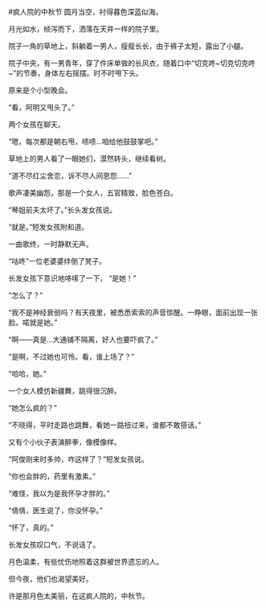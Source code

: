 #疯人院的中秋节
圆月当空，衬得暮色深蓝似海。

月光如水，倾泻而下，洒落在天井一样的院子里。

院子一角的草地上，斜躺着一男人，瘦瘦长长，由于裤子太短，露出了小腿。

院子中央，有一男青年，穿了件床单做的长风衣，随着口中“切克咚~切克切克咚~”的节奏，身体左右摇摆。时不时甩下头。

原来是个小型晚会。

“看，阿明又甩头了。”

两个女孩在聊天。

“嗯，每次都是朝右甩，啧啧…咱给他鼓鼓掌吧。”

草地上的男人看了一眼她们，漠然转头，继续看树。

“道不尽红尘舍恋，诉不尽人间恩怨……”

歌声凄美幽怨，那是一个女人，五官精致，脸色苍白。

“琴姐前夫太坏了。”长头发女孩说。

“就是。”短发女孩附和道。

一曲歌终，一时静默无声。

“咕咚”一位老婆婆绊倒了凳子。

长发女孩下意识地哆嗦了一下，
“是她！”

“怎么了？”

“我不是神经衰弱吗？有天夜里，被悉悉索索的声音惊醒。一睁眼，面前出现一张脸。喏就是她。”

“啊——真是…大通铺不隔离，好人也要吓疯了。”

“是啊，不过她也可怜。看，谁上场了？”

“哈哈，她。”

一个女人模仿新疆舞，跳得很沉醉。

“她怎么疯的？”

“不晓得，平时走路也跳舞，看她一路扭过来，谁都不敢搭话。”

又有个小伙子表演醉拳，像模像样。

“阿俊刚来时多帅，咋这样了？”短发女孩说。

“你也会胖的，药里有激素。”

“难怪，我以为是我怀孕才胖的。”

“倩倩，医生说了，你没怀孕。”

“怀了，真的。”

长发女孩叹口气，不说话了。

月色温柔，有些忧伤地照着这群被世界遗忘的人。

但今夜，他们也渴望美好。

许是那月色太美丽，在这疯人院的，中秋节。
